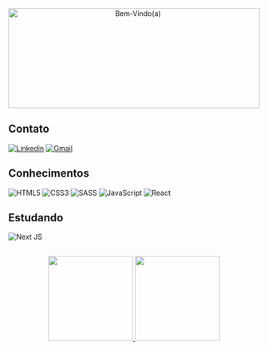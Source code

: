 <div align ="center">
    <img alt="Bem-Vindo(a)" src="https://media.tenor.com/S5gJsF7DFdIAAAAd/bem-vindo.gif" width="100%" height="200px"/>
</div>

## Contato

[![Linkedin](https://img.shields.io/badge/-LinkedIn-%230077B5?style=for-the-badge&logo=linkedin&logoColor=white)](https://www.linkedin.com/in/fabriciofn)
[![Gmail](https://img.shields.io/badge/Gmail-D14836?style=for-the-badge&logo=gmail&logoColor=white)](mailto:fabriciocunha040@gmail.com)

## Conhecimentos

![HTML5](https://img.shields.io/badge/html5-%23E34F26.svg?style=for-the-badge&logo=html5&logoColor=white)
![CSS3](https://img.shields.io/badge/css3-%231572B6.svg?style=for-the-badge&logo=css3&logoColor=white)
![SASS](https://img.shields.io/badge/SASS-hotpink.svg?style=for-the-badge&logo=SASS&logoColor=white)
![JavaScript](https://img.shields.io/badge/javascript-%23323330.svg?style=for-the-badge&logo=javascript&logoColor=%23F7DF1E)
![React](https://img.shields.io/badge/react-%2320232a.svg?style=for-the-badge&logo=react&logoColor=%2361DAFB)

## Estudando
![Next JS](https://img.shields.io/badge/Next-black?style=for-the-badge&logo=next.js&logoColor=white)
##

<div align ="center">
    <a href="https://github.com/fabricio-fn">
    <img height="170em" src="https://github-readme-stats.vercel.app/api?username=fabricio-fn&show_icons=true&theme=transparent&count_private=true"/>
    <img height="170em" src="https://github-readme-stats.vercel.app/api/top-langs/?username=fabricio-fn&layout=compact&langs_count=7&theme=transparent"/>
</div>
